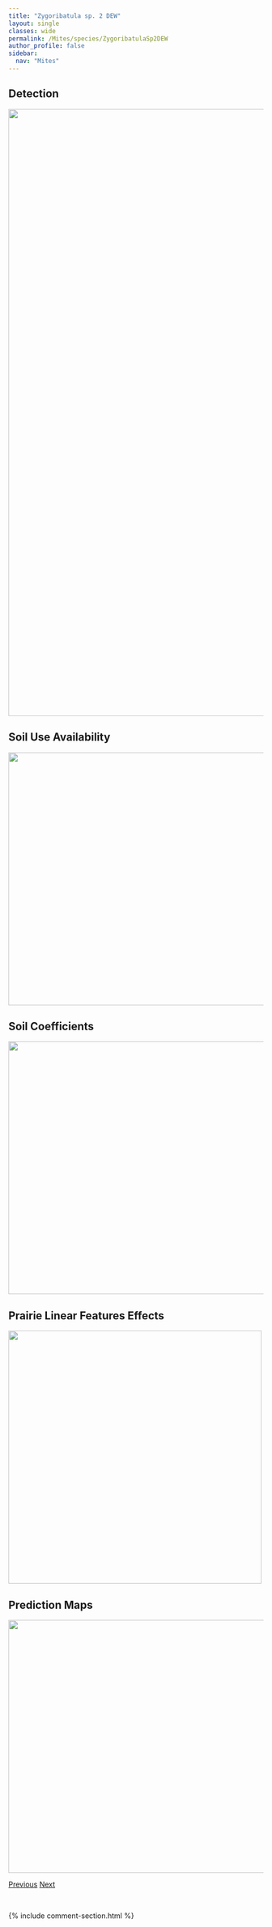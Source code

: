 ```yaml
---
title: "Zygoribatula sp. 2 DEW"
layout: single
classes: wide
permalink: /Mites/species/ZygoribatulaSp2DEW
author_profile: false
sidebar:
  nav: "Mites"
---
```


<h2>Detection</h2>

<a href="https://drive.google.com/uc?export=view&id=1-6keEQ2w8lrb7ew1t4cKC3r3Yw1widPA">
<img src="https://drive.google.com/uc?export=view&id=1-6keEQ2w8lrb7ew1t4cKC3r3Yw1widPA" height = "1200" width = "800">
</a>


<h2>Soil Use Availability</h2>

<a href="https://drive.google.com/uc?export=view&id=1ybPCKqm0GqleUORU7yEAOqW_IMSd6lCU">
<img src="https://drive.google.com/uc?export=view&id=1ybPCKqm0GqleUORU7yEAOqW_IMSd6lCU" height = "500" width = "1000">
</a>


<h2>Soil Coefficients</h2>

<a href="https://drive.google.com/uc?export=view&id=124mh9M8dluqgqDahC7OYIv9MZpD9CwqF">
<img src="https://drive.google.com/uc?export=view&id=124mh9M8dluqgqDahC7OYIv9MZpD9CwqF" height = "500" width = "1000">
</a>


<h2>Prairie Linear Features Effects</h2>

<a href="https://drive.google.com/uc?export=view&id=1jfdkoCOQnrd6lJWn7kzb63eWsQP0AeqV">
<img src="https://drive.google.com/uc?export=view&id=1jfdkoCOQnrd6lJWn7kzb63eWsQP0AeqV" height = "500" width = "500">
</a>


<h2>Prediction Maps</h2>

<a href="https://drive.google.com/uc?export=view&id=1pY9L4iF03BSHz9ARQ_WakDUFW1qCeDO0">
<img src="https://drive.google.com/uc?export=view&id=1pY9L4iF03BSHz9ARQ_WakDUFW1qCeDO0" height = "500" width = "1000">
</a>


<a href="/DevelopmentWebsite/Mites/species/ZygoribatulaSp1DEW" class="pagination--pager" title="Zygoribatula sp. 1 DEW">Previous</a> <a href="/DevelopmentWebsite/Mites/species/ZygoribatulaSp3DEW" class="pagination--pager" title="Zygoribatula sp. 3 DEW">Next</a>

<p>&nbsp;</p>

{% include comment-section.html %}
